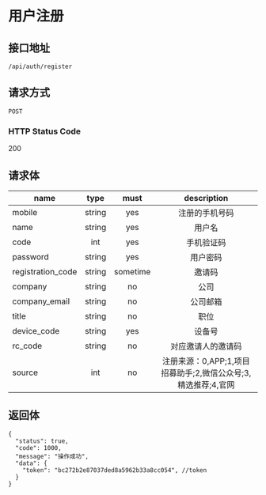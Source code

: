# 用户注册

## 接口地址

`/api/auth/register`

## 请求方式

`POST`

### HTTP Status Code

200

## 请求体

| name     | type     | must     | description |
|----------|:--------:|:--------:|:--------:|
| mobile   | string   | yes      | 注册的手机号码 |
| name     | string   | yes      | 用户名 |
| code     | int      | yes      | 手机验证码 |
| password | string   | yes      | 用户密码 |
| registration_code | string   | sometime   | 邀请码 |
| company | string   | no   | 公司 |
| company_email | string   | no   | 公司邮箱 |
| title | string   | no   | 职位 |
| device_code | string   | yes   | 设备号 |
| rc_code | string   | no   | 对应邀请人的邀请码 |
| source     | int      | no      | 注册来源：0,APP;1,项目招募助手;2,微信公众号;3,精选推荐;4,官网 |

## 返回体

```json5
{
  "status": true,
  "code": 1000,
  "message": "操作成功",
  "data": {
    "token": "bc272b2e87037ded8a5962b33a8cc054", //token
  }
}
``` 

